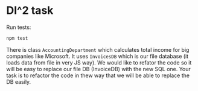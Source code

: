 # DI^2 task

Run tests:
```bash
npm test
```

There is class `AccountingDepartment` which calculates total income for big companies like Microsoft.
It uses `InvoicesDB` which is our file database (it loads data from file in very JS way).
We would like to refator the code so it will be easy to replace our file DB (InvoiceDB) with the new SQL one.
Your task is to refactor the code in thew way that we will be able to replace the DB easily.
